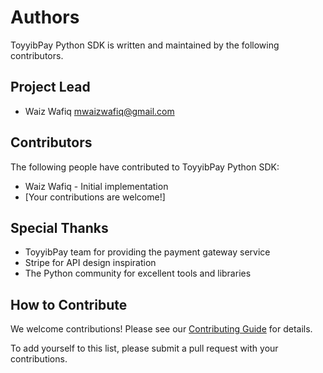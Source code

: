 # Authors

ToyyibPay Python SDK is written and maintained by the following contributors.

## Project Lead

- Waiz Wafiq <mwaizwafiq@gmail.com>

## Contributors

The following people have contributed to ToyyibPay Python SDK:

- Waiz Wafiq - Initial implementation
- [Your contributions are welcome!]

## Special Thanks

- ToyyibPay team for providing the payment gateway service
- Stripe for API design inspiration
- The Python community for excellent tools and libraries

## How to Contribute

We welcome contributions! Please see our [Contributing Guide](CONTRIBUTING.md) for details.

To add yourself to this list, please submit a pull request with your contributions.